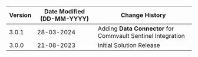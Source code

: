 | **Version** | **Date Modified (DD-MM-YYYY)** | **Change History**                          |
|-------------|--------------------------------|---------------------------------------------|
| 3.0.1       | 28-03-2024                     | Adding **Data Connector** for Commvault Sentinel Integration|
| 3.0.0       | 21-08-2023                     | Initial Solution Release|
